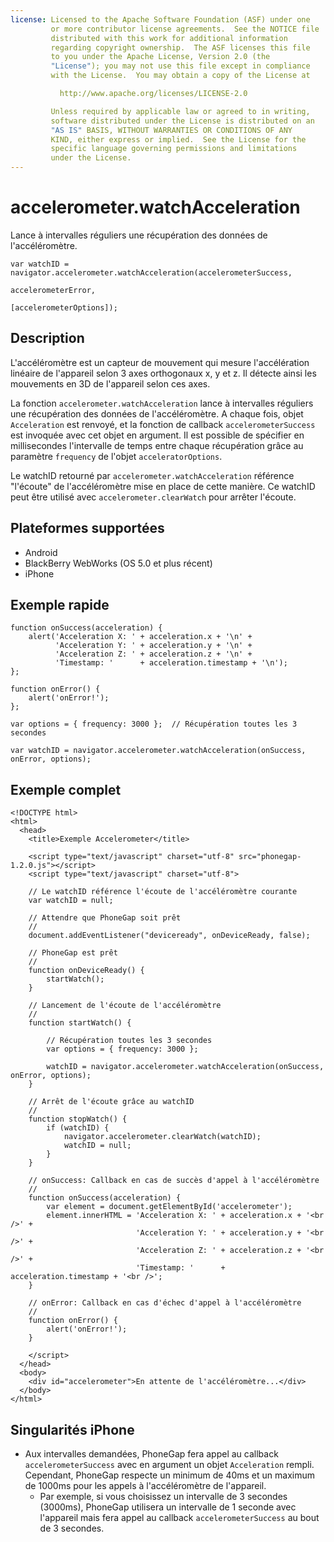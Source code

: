 ```yaml
---
license: Licensed to the Apache Software Foundation (ASF) under one
         or more contributor license agreements.  See the NOTICE file
         distributed with this work for additional information
         regarding copyright ownership.  The ASF licenses this file
         to you under the Apache License, Version 2.0 (the
         "License"); you may not use this file except in compliance
         with the License.  You may obtain a copy of the License at

           http://www.apache.org/licenses/LICENSE-2.0

         Unless required by applicable law or agreed to in writing,
         software distributed under the License is distributed on an
         "AS IS" BASIS, WITHOUT WARRANTIES OR CONDITIONS OF ANY
         KIND, either express or implied.  See the License for the
         specific language governing permissions and limitations
         under the License.
---
```


accelerometer.watchAcceleration
===============================

Lance à intervalles réguliers une récupération des données de l'accéléromètre.

    var watchID = navigator.accelerometer.watchAcceleration(accelerometerSuccess,
                                                           accelerometerError,
                                                           [accelerometerOptions]);
                                                           
Description
-----------

L'accéléromètre est un capteur de mouvement qui mesure l'accélération linéaire de l'appareil selon 3 axes orthogonaux x, y et z. Il détecte ainsi les mouvements en 3D de l'appareil selon ces axes.

La fonction `accelerometer.watchAcceleration` lance à intervalles réguliers une récupération des données de l'accéléromètre. A chaque fois, objet `Acceleration` est renvoyé, et la fonction de callback `accelerometerSuccess` est invoquée avec cet objet en argument. Il est possible de spécifier en millisecondes l'intervalle de temps entre chaque récupération grâce au paramètre `frequency` de l'objet `acceleratorOptions`.

Le watchID retourné par `accelerometer.watchAcceleration` référence "l'écoute" de l'accéléromètre mise en place de cette manière. Ce watchID peut être utilisé avec `accelerometer.clearWatch` pour arrêter l'écoute.

Plateformes supportées
----------------------

- Android
- BlackBerry WebWorks (OS 5.0 et plus récent)
- iPhone


Exemple rapide
--------------

    function onSuccess(acceleration) {
        alert('Acceleration X: ' + acceleration.x + '\n' +
              'Acceleration Y: ' + acceleration.y + '\n' +
              'Acceleration Z: ' + acceleration.z + '\n' +
              'Timestamp: '      + acceleration.timestamp + '\n');
    };

    function onError() {
        alert('onError!');
    };

    var options = { frequency: 3000 };  // Récupération toutes les 3 secondes
    
    var watchID = navigator.accelerometer.watchAcceleration(onSuccess, onError, options);

Exemple complet
---------------

    <!DOCTYPE html>
    <html>
      <head>
        <title>Exemple Accelerometer</title>

        <script type="text/javascript" charset="utf-8" src="phonegap-1.2.0.js"></script>
        <script type="text/javascript" charset="utf-8">

        // Le watchID référence l'écoute de l'accéléromètre courante
        var watchID = null;
        
        // Attendre que PhoneGap soit prêt
        //
        document.addEventListener("deviceready", onDeviceReady, false);

        // PhoneGap est prêt
        //
        function onDeviceReady() {
            startWatch();
        }

        // Lancement de l'écoute de l'accéléromètre
        //
        function startWatch() {
            
            // Récupération toutes les 3 secondes
            var options = { frequency: 3000 };
            
            watchID = navigator.accelerometer.watchAcceleration(onSuccess, onError, options);
        }
        
        // Arrêt de l'écoute grâce au watchID
        //
        function stopWatch() {
            if (watchID) {
                navigator.accelerometer.clearWatch(watchID);
                watchID = null;
            }
        }
        
        // onSuccess: Callback en cas de succès d'appel à l'accéléromètre
        //
        function onSuccess(acceleration) {
            var element = document.getElementById('accelerometer');
            element.innerHTML = 'Acceleration X: ' + acceleration.x + '<br />' +
                                'Acceleration Y: ' + acceleration.y + '<br />' +
                                'Acceleration Z: ' + acceleration.z + '<br />' +
                                'Timestamp: '      + acceleration.timestamp + '<br />';
        }

        // onError: Callback en cas d'échec d'appel à l'accéléromètre
        //
        function onError() {
            alert('onError!');
        }

        </script>
      </head>
      <body>
        <div id="accelerometer">En attente de l'accéléromètre...</div>
      </body>
    </html>
    
Singularités iPhone
-------------------

- Aux intervalles demandées, PhoneGap fera appel au callback `accelerometerSuccess` avec en argument un objet `Acceleration` rempli. Cependant, PhoneGap respecte un minimum de 40ms et un maximum de 1000ms pour les appels à l'accéléromètre de l'appareil.
  - Par exemple, si vous choisissez un intervalle de 3 secondes (3000ms), PhoneGap utilisera un intervalle de 1 seconde avec l'appareil mais fera appel au callback `accelerometerSuccess` au bout de 3 secondes.
